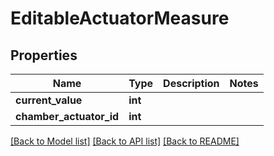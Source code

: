 # EditableActuatorMeasure


## Properties
Name | Type | Description | Notes
------------ | ------------- | ------------- | -------------
**current_value** | **int** |  | 
**chamber_actuator_id** | **int** |  | 

[[Back to Model list]](../README.md#documentation-for-models) [[Back to API list]](../README.md#documentation-for-api-endpoints) [[Back to README]](../README.md)



